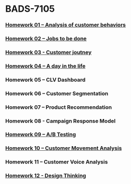# BADS-7105

### [Homework 01 – Analysis of customer behaviors](https://github.com/watcharapon-w/BADS7105-CRM-analytics-and-intelligence/tree/main/Homework%2001%20-%20Analysis%20of%20Customer%20Behaviors)

### [Homework 02 – Jobs to be done](https://github.com/watcharapon-w/BADS7105-CRM-analytics-and-intelligence/tree/main/Homework%2002%20-%20Jobs%20to%20be%20done)

### [Homework 03 - Customer joutney](https://github.com/watcharapon-w/BADS7105-CRM-analytics-and-intelligence/tree/main/Homework%2003%20-%20Customer%20journey)

### [Homework 04 – A day in the life](https://github.com/watcharapon-w/BADS7105-CRM-analytics-and-intelligence/tree/main/Homework%2004%20-%20A%20day%20in%20the%20life)

### Homework 05 – CLV Dashboard

### Homework 06 – Customer Segmentation

### Homework 07 – Product Recommendation

### Homework 08 - Campaign Response Model

### [Homework 09 – A/B Testing](https://github.com/watcharapon-w/BADS7105-CRM-analytics-and-intelligence/tree/main/Homework%2009%20-%20A:B%20Testing)

### [Homework 10 – Customer Movement Analysis](https://github.com/watcharapon-w/BADS7105-CRM-analytics-and-intelligence/tree/main/Homework%2010%20-%20Customer%20Movement%20Analysis)

### Homework 11 – Customer Voice Analysis

### [Homework 12 - Design Thinking](https://github.com/watcharapon-w/BADS7105-CRM-analytics-and-intelligence/tree/main/Homework%2012%20-%20Design%20Thinking)